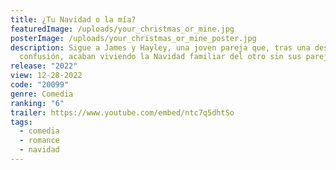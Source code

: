 ```yaml
---
title: ¿Tu Navidad o la mía?
featuredImage: /uploads/your_christmas_or_mine.jpg
posterImage: /uploads/your_christmas_or_mine_poster.jpg
description: Sigue a James y Hayley, una joven pareja que, tras una desastrosa
  confusión, acaban viviendo la Navidad familiar del otro sin sus parejas.
release: "2022"
view: 12-28-2022
code: "20099"
genre: Comedia
ranking: "6"
trailer: https://www.youtube.com/embed/ntc7q5dhtSo
tags:
  - comedia
  - romance
  - navidad
---
```

